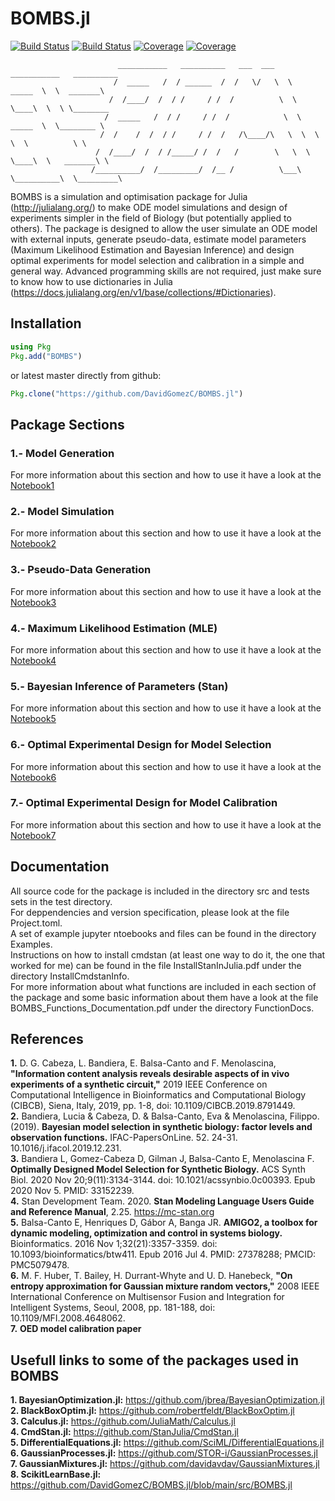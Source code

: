 # BOMBS.jl

[![Build Status](https://travis-ci.com/DavidGomezC/BOMBS.jl.svg?branch=master)](https://travis-ci.com/DavidGomezC/BOMBS.jl)
[![Build Status](https://ci.appveyor.com/api/projects/status/github/DavidGomezC/BOMBS.jl?svg=true)](https://ci.appveyor.com/project/DavidGomezC/BOMBS-jl)
[![Coverage](https://codecov.io/gh/DavidGomezC/BOMBS.jl/branch/master/graph/badge.svg)](https://codecov.io/gh/DavidGomezC/BOMBS.jl)
[![Coverage](https://coveralls.io/repos/github/DavidGomezC/BOMBS.jl/badge.svg?branch=master)](https://coveralls.io/github/DavidGomezC/BOMBS.jl?branch=master)

                            ___________   __________   ___  ___   ___________   __________
                           /  _____   /  / ______  /  /   \/   \  \   _____  \  \  _______\
                          /  /____/  /  / /     / /  /          \  \  \____\  \  \ \________
                         /  _____   /  / /     / /  /            \  \   _____  \  \________ \
                        /  /    /  /  / /     / /  /   /\____/\   \  \  \    \  \          \ \
                       /  /____/  /  / /_____/ /  /   /        \   \  \  \____\  \   _______\ \
                      /__________/  /_________/  /__ /          \___\  \__________\  \_________\


BOMBS is a simulation and optimisation package for Julia (http://julialang.org/) to make ODE model simulations and design of experiments simpler in the field of Biology (but potentially applied to others). The package is designed to allow the user simulate an ODE model with external inputs, generate pseudo-data, estimate model parameters (Maximum Likelihood Estimation and Bayesian Inference) and design optimal experiments for model selection and calibration in a simple and general way. Advanced programming skills are not required, just make sure to know how to use dictionaries in Julia (https://docs.julialang.org/en/v1/base/collections/#Dictionaries). 

## Installation 
```julia
using Pkg
Pkg.add("BOMBS")
```
or latest master directly from github: 
```julia
Pkg.clone("https://github.com/DavidGomezC/BOMBS.jl")
```
## Package Sections
  ### 1.- Model Generation
  For more information about this section and how to use it have a look at the [Notebook1](https://github.com/DavidGomezC/BOMBS.jl/blob/main/Examples/1_GenerateModel.ipynb)
    
  ### 2.- Model Simulation
  For more information about this section and how to use it have a look at the [Notebook2](https://github.com/DavidGomezC/BOMBS.jl/blob/main/Examples/2_SimulateModel.ipynb)
  
  ### 3.- Pseudo-Data Generation
  For more information about this section and how to use it have a look at the [Notebook3](https://github.com/DavidGomezC/BOMBS.jl/blob/main/Examples/3_GeneratePseudoData.ipynb)
  
  ### 4.- Maximum Likelihood Estimation (MLE)
  For more information about this section and how to use it have a look at the [Notebook4](https://github.com/DavidGomezC/BOMBS.jl/blob/main/Examples/4_MaximumLikelihoodEstimation.ipynb)
  
  ### 5.- Bayesian Inference of Parameters (Stan)
  For more information about this section and how to use it have a look at the [Notebook5](https://github.com/DavidGomezC/BOMBS.jl/blob/main/Examples/5_BayesianInferenceStan.ipynb)
  
  ### 6.- Optimal Experimental Design for Model Selection
  For more information about this section and how to use it have a look at the [Notebook6](https://github.com/DavidGomezC/BOMBS.jl/blob/main/Examples/6_OEDModelSelection.ipynb)
  
  ### 7.- Optimal Experimental Design for Model Calibration
  For more information about this section and how to use it have a look at the [Notebook7](https://github.com/DavidGomezC/BOMBS.jl/blob/main/Examples/7_OEDModelCalibration.ipynb)
  
## Documentation 
All source code for the package is included in the directory src and tests sets in the test directory. \
For deppendencies and version specification, please look at the file Project.toml. \
A set of example jupyter ntoebooks and files can be found in the directory Examples. \
Instructions on how to install cmdstan (at least one way to do it, the one that worked for me) can be found in the file InstallStanInJulia.pdf under the directory InstallCmdstanInfo. \
For more information about what functions are included in each section of the package and some basic information about them have a look at the file BOMBS_Functions_Documentation.pdf under the directory FunctionDocs. 

## References
  **1.** D. G. Cabeza, L. Bandiera, E. Balsa-Canto and F. Menolascina, **"Information content analysis reveals desirable aspects of in vivo experiments of a synthetic circuit,"** 2019 IEEE Conference on Computational Intelligence in Bioinformatics and Computational Biology (CIBCB), Siena, Italy, 2019, pp. 1-8, doi: 10.1109/CIBCB.2019.8791449. \
  **2.** Bandiera, Lucia & Cabeza, D. & Balsa-Canto, Eva & Menolascina, Filippo. (2019). **Bayesian model selection in synthetic biology: factor levels and observation functions.** IFAC-PapersOnLine. 52. 24-31. 10.1016/j.ifacol.2019.12.231.  \
  **3.** Bandiera L, Gomez-Cabeza D, Gilman J, Balsa-Canto E, Menolascina F. **Optimally Designed Model Selection for Synthetic Biology.** ACS Synth Biol. 2020 Nov 20;9(11):3134-3144. doi: 10.1021/acssynbio.0c00393. Epub 2020 Nov 5. PMID: 33152239. \
  **4.** Stan Development Team. 2020. **Stan Modeling Language Users Guide and Reference Manual**, 2.25. https://mc-stan.org \
  **5.** Balsa-Canto E, Henriques D, Gábor A, Banga JR. **AMIGO2, a toolbox for dynamic modeling, optimization and control in systems biology.** Bioinformatics. 2016 Nov 1;32(21):3357-3359. doi: 10.1093/bioinformatics/btw411. Epub 2016 Jul 4. PMID: 27378288; PMCID: PMC5079478. \
  **6.** M. F. Huber, T. Bailey, H. Durrant-Whyte and U. D. Hanebeck, **"On entropy approximation for Gaussian mixture random vectors,"** 2008 IEEE International Conference on Multisensor Fusion and Integration for Intelligent Systems, Seoul, 2008, pp. 181-188, doi: 10.1109/MFI.2008.4648062. \
  **7.** **OED model calibration paper**

## Usefull links to some of the packages used in BOMBS
  **1. BayesianOptimization.jl:** https://github.com/jbrea/BayesianOptimization.jl \
  **2. BlackBoxOptim.jl:** https://github.com/robertfeldt/BlackBoxOptim.jl \
  **3. Calculus.jl:** https://github.com/JuliaMath/Calculus.jl \
  **4. CmdStan.jl:** https://github.com/StanJulia/CmdStan.jl \
  **5. DifferentialEquations.jl:** https://github.com/SciML/DifferentialEquations.jl \
  **6. GaussianProcesses.jl:** https://github.com/STOR-i/GaussianProcesses.jl \
  **7. GaussianMixtures.jl:** https://github.com/davidavdav/GaussianMixtures.jl \
  **8. ScikitLearnBase.jl:** https://github.com/DavidGomezC/BOMBS.jl/blob/main/src/BOMBS.jl














